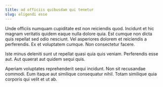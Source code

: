 ```yaml
---
title: ad officiis quibusdam qui tenetur
slug: eligendi esse
---
```


Unde officiis numquam cupiditate est non reiciendis quod. Incidunt et hic magnam veritatis quidem eaque nulla dolore quia. Est cumque non dicta quis repellat sed odio nesciunt. Vel asperiores dolorem et reiciendis a perferendis. Ex et voluptatem cumque. Non consectetur facere.

Iste minus deleniti sunt ut repellat quasi quia quis veniam. Perferendis esse aut. Aut quaerat aut quidem sequi quis.

Aperiam voluptates reprehenderit sequi incidunt. Non sit recusandae commodi. Eum itaque aut similique consequatur nihil. Totam similique quia corporis qui velit et ut ab.
